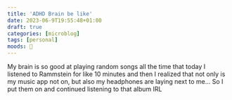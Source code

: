 ```yaml
---
title: 'ADHD Brain be like'
date: 2023-06-9T19:55:48+01:00
draft: true
categories: [microblog]
tags: [personal] 
moods: 🎉
---
```

My brain is so good at playing random songs all the time that today I listened to Rammstein for like 10 minutes and then I realized that not only is my music app not on, but also my headphones are laying next to me...
So I put them on and continued listening to that album IRL 
